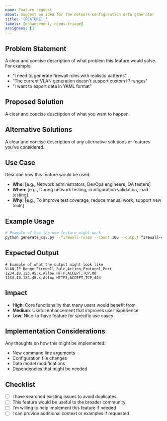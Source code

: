 ```yaml
---
name: Feature request
about: Suggest an idea for the network configuration data generator
title: '[FEATURE] '
labels: [enhancement, needs-triage]
assignees: []
---
```


## Problem Statement

A clear and concise description of what problem this feature would solve. For example:

- "I need to generate firewall rules with realistic patterns"
- "The current VLAN generation doesn't support custom IP ranges"
- "I want to export data in YAML format"

## Proposed Solution

A clear and concise description of what you want to happen.

## Alternative Solutions

A clear and concise description of any alternative solutions or features you've considered.

## Use Case

Describe how this feature would be used:

- **Who**: [e.g., Network administrators, DevOps engineers, QA testers]
- **When**: [e.g., During network testing, configuration validation, load testing]
- **Why**: [e.g., To improve test coverage, reduce manual work, support new tools]

## Example Usage

```bash
# Example of how the new feature might work
python generate_csv.py --firewall-rules --count 100 --output firewall-config.csv
```

## Expected Output

```csv
# Example of what the output might look like
VLAN,IP Range,Firewall Rule,Action,Protocol,Port
1234,10.123.45.x,Allow HTTP,ACCEPT,TCP,80
1234,10.123.45.x,Allow HTTPS,ACCEPT,TCP,443
```

## Impact

- **High**: Core functionality that many users would benefit from
- **Medium**: Useful enhancement that improves user experience
- **Low**: Nice-to-have feature for specific use cases

## Implementation Considerations

Any thoughts on how this might be implemented:

- New command line arguments
- Configuration file changes
- Data model modifications
- Dependencies that might be needed

## Checklist

- [ ] I have searched existing issues to avoid duplicates
- [ ] This feature would be useful to the broader community
- [ ] I'm willing to help implement this feature if needed
- [ ] I can provide additional context or examples if requested
